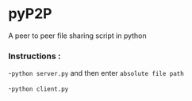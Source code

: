 # pyP2P

A peer to peer file sharing script in python

### Instructions :

-`python server.py` and then enter `absolute file path`

-`python client.py`
